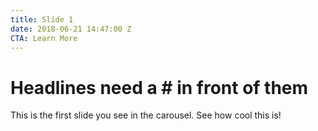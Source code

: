 ```yaml
---
title: Slide 1
date: 2018-06-21 14:47:00 Z
CTA: Learn More
---
```


# Headlines need a # in front of them
This is the first slide you see in the carousel. See how cool this is! 